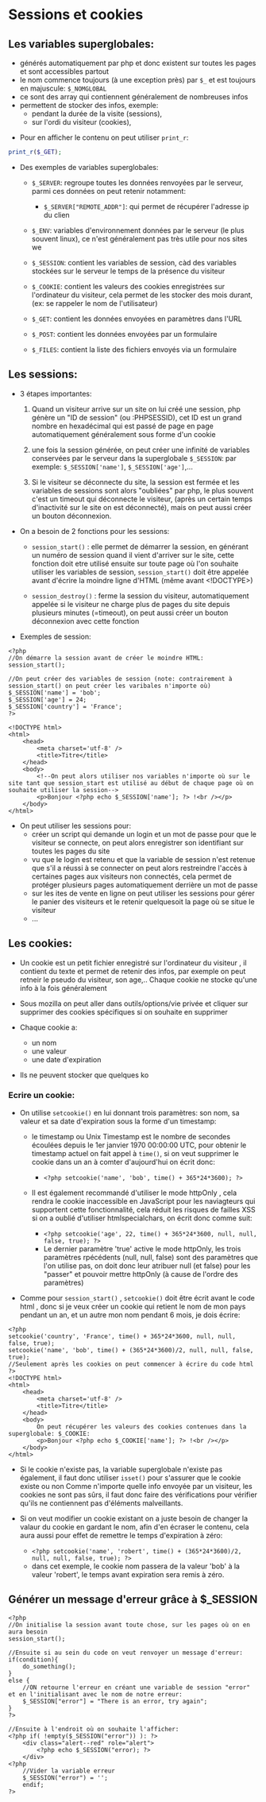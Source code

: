 # Sessions et cookies

## Les variables superglobales:
- générés automatiquement par php et donc existent sur toutes les pages et sont accessibles partout
- le nom commence toujours (à une exception près) par ``$_`` et est toujours en majuscule: ``$_NOMGLOBAL``
- ce sont des array qui contiennent généralement de nombreuses infos
- permettent de stocker des infos, exemple: 
    - pendant la durée de la visite (sessions), 
    - sur l'ordi du visiteur (cookies),
    
+ Pour en afficher le contenu on peut utiliser ``print_r``:
```php
print_r($_GET);
```

+ Des exemples de variables superglobales:
    - ``$_SERVER``: regroupe toutes les données renvoyées par le serveur, parmi ces données on peut retenir notamment:  
        + ``$_SERVER["REMOTE_ADDR"]``: qui permet de récupérer l'adresse ip du clien 

    - ``$_ENV``: variables d'environnement données par le serveur (le plus souvent linux), ce n'est généralement pas très utile pour nos sites we 

    - ``$_SESSION``: contient les variables de session, càd des variables stockées sur le serveur le temps de la présence du visiteur

    - ``$_COOKIE``: contient les valeurs des cookies enregistrées sur l'ordinateur du visiteur, cela permet de les stocker des mois durant, (ex: se rappeler le nom de l'utilisateur)

    - ``$_GET``: contient les données envoyées en paramètres dans l'URL

    - ``$_POST``: contient les données envoyées par un formulaire

    - ``$_FILES``: contient la liste des fichiers envoyés via un formulaire

## Les sessions: 
+ 3 étapes importantes:
    1. Quand un visiteur arrive sur un site on lui créé une session, php génère un "ID de session" (ou :PHPSESSID),
    cet ID est un grand nombre en hexadécimal qui est passé de page en page automatiquement généralement sous forme d'un cookie 

    2. une fois la session générée, on peut créer une infinité de variables conservées par le serveur dans la superglobale ``$_SESSION``:
    par exemple: ``$_SESSION['name']``, ``$_SESSION['age']``,... 

    3. Si le visiteur se déconnecte du site, la session est fermée et les variables de sessions sont alors "oubliées" par php, le plus souvent c'est un timeout qui déconnecte le visiteur,
    (après un certain temps d'inactivité sur le site on est déconnecté), mais on peut aussi créer un bouton déconnexion.
    
+ On a besoin de 2 fonctions pour les sessions:
    - ``session_start()`` : elle permet de démarrer la session, en générant un numéro de session quand il vient d'arriver sur le site,
    cette fonction doit etre utilisé ensuite sur toute page où l'on souhaite utiliser les variables de session, ``session_start()`` doit être appelée avant d'écrire la moindre ligne d'HTML (même avant <!DOCTYPE>)
    
    - ``session_destroy()`` : ferme la session du visiteur, automatiquement appelée si le visiteur ne charge plus de pages du site depuis plusieurs minutes (=timeout), on peut aussi créer un bouton déconnexion avec cette fonction 

+ Exemples de session:
```
<?php
//On démarre la session avant de créer le moindre HTML: 
session_start();

//On peut créer des variables de session (note: contrairement à session_start() on peut créer les varibales n'importe où)
$_SESSION['name'] = 'bob';
$_SESSION['age'] = 24;
$_SESSION['country'] = 'France';
?>

<!DOCTYPE html>
<html>
    <head>
        <meta charset='utf-8' />
        <title>Titre</title>
    </head>
    <body>
        <!--On peut alors utiliser nos variables n'importe où sur le site tant que session_start est utilisé au début de chaque page où on souhaite utiliser la session-->
        <p>Bonjour <?php echo $_SESSION['name']; ?> !<br /></p>
    </body>
</html>
```

+ On peut utiliser les sessions pour:
    - créer un script qui demande un login et un mot de passe pour que le visiteur se connecte, on peut alors enregistrer son identifiant sur toutes les pages du site 
    - vu que le login est retenu et que la variable de session n'est retenue que s'il a réussi à se connecter on peut alors restreindre l'accès à certaines pages aux visiteurs non connectés, cela permet de protéger plusieurs pages automatiquement derrière un  mot de passe 
    - sur les ites de vente en ligne on peut utiliser les sessions pour gérer le panier des visiteurs et le retenir quelquesoit la page où se situe le visiteur 
    - ... 


## Les cookies:  
+ Un cookie est un petit fichier enregistré sur l'ordinateur du visiteur , il contient du texte et permet de retenir des infos, par exemple on peut retneir le pseudo du visiteur, son age,.. Chaque cookie ne stocke qu'une info à la fois généralement 
+ Sous mozilla on peut aller dans outils/options/vie privée et cliquer sur supprimer des cookies spécifiques si on souhaite en supprimer 

+ Chaque cookie a: 
    - un nom 
    - une valeur 
    - une date d'expiration
+ Ils ne peuvent stocker que quelques ko 

### Ecrire un cookie: 
+ On utilise ``setcookie()`` en lui donnant trois paramètres: son nom, sa valeur et sa date d'expiration sous la forme d'un timestamp:
    - le timestamp ou Unix Timestamp est le nombre de secondes écoulées depuis le 1er janvier 1970 00:00:00 UTC, pour obtenir le timestamp actuel on fait appel à ``time()``, si on veut supprimer le cookie dans un an à comter d'aujourd'hui on écrit donc:
        + ``<?php setcookie('name', 'bob', time() + 365*24*3600); ?>``

    - Il est également recommandé d'utiliser le mode httpOnly , cela rendra le cookie inaccessible en JavaScript pour les naviagteurs qui supportent cette fonctionnalité, cela réduit les risques de failles XSS si on a oublié d'utiliser htmlspecialchars, on écrit donc comme suit:
        + ``<?php setcookie('age', 22, time() + 365*24*3600, null, null, false, true); ?>``
        + Le dernier paramètre 'true' active le mode httpOnly, les trois paramètres rpécédents (null, null, false) sont des paramètres que l'on utilise pas, on doit donc leur atribuer null (et false) pour les "passer" et pouvoir mettre httpOnly (à cause de l'ordre des paramètres)

+ Comme pour ``session_start()`` , ``setcookie()`` doit être écrit avant le code html , donc si je veux créer un cookie qui retient le nom de mon pays pendant un an, et un autre mon nom pendant 6 mois, je dois écrire:
```
<?php 
setcookie('country', 'France', time() + 365*24*3600, null, null, false, true);
setcookie('name', 'bob', time() + (365*24*3600)/2, null, null, false, true);
//Seulement après les cookies on peut commencer à écrire du code html 
?>
<!DOCTYPE html>
<html>
    <head>
        <meta charset='utf-8' />
        <title>Titre</title>
    </head>
    <body>
        On peut récupérer les valeurs des cookies contenues dans la superglobale: $_COOKIE:
        <p>Bonjour <?php echo $_COOKIE['name']; ?> !<br /></p>
    </body>
</html>
```

+ Si le cookie n'existe pas, la variable superglobale n'existe pas également, il faut donc utiliser ``isset()`` pour s'assurer que le cookie existe ou non 
Comme n'importe quelle info envoyée par un visiteur, les cookies ne sont pas sûrs, il faut donc faire des vérifications pour vérifier qu'ils ne contiennent pas d'éléments malveillants.

+ Si on veut modifier un cookie existant on a juste besoin de changer la valaur du cookie en gardant le nom, afin d'en écraser le contenu, cela aura aussi pour effet de remettre le temps d'expiration à zéro:
    - ``<?php setcookie('name', 'robert', time() + (365*24*3600)/2, null, null, false, true); ?>``
    - dans cet exemple, le cookie nom passera de la valeur 'bob' à la valeur 'robert', le temps avant expiration sera remis à zéro.

## Générer un message d'erreur grâce à $_SESSION
```
<?php
//On initialise la session avant toute chose, sur les pages où on en aura besoin
session_start();

//Ensuite si au sein du code on veut renvoyer un message d'erreur:
if(condition){
    do_something();
}
else {
    //ON retourne l'erreur en créant une variable de session "error" et en l'initialisant avec le nom de notre erreur:
    $_SESSION["error"] = "There is an error, try again";
}
?>

//Ensuite à l'endroit où on souhaite l'afficher:
<?php if( !empty($_SESSION("error")) ): ?>
    <div class="alert--red" role="alert">
        <?php echo $_SESSION("error); ?>
    </div>
<?php 
    //Vider la variable erreur
    $_SESSION("error") = '';
    endif; 
?>
```
